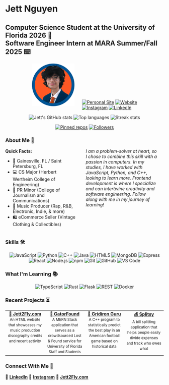 # Jett Nguyen
## Computer Science Student at the University of Florida 2026 🐊 <br> Software Engineer Intern at MARA Summer/Fall 2025 ⌨️

<div align="center">
  <img src="./assets/avatar.png" width="135" alt="avatar" style="display: inline-block; margin-right: 20px;"/>
  <div style="display: inline-block; vertical-align: middle; text-align: left;">
    <a href="https://jettnguyen.github.io/"><img alt="Personal Site" src="https://img.shields.io/badge/-jettnguyen.github.io-000000?logo=github&logoColor=white&style=for-the-badge"/></a>
    <a href="https://jett2fly.com/"><img alt="Website" src="https://img.shields.io/badge/-Jett2Fly.com-1DA1F2?style=for-the-badge"/></a><br/>
    <a href="https://www.instagram.com/7jettster7/"><img alt="Instagram" src="https://img.shields.io/badge/-Instagram-E4405F?logo=instagram&logoColor=white&style=for-the-badge"/></a>
    <a href="https://www.linkedin.com/in/jett-nguyen/"><img alt="LinkedIn" src="https://img.shields.io/badge/-LinkedIn-0A66C2?logo=linkedin&logoColor=white&style=for-the-badge"/></a>
  </div>
</div>

<p align="center">
  <img src="https://github-readme-stats.vercel.app/api?username=JettNguyen&show_icons=true&theme=dark&hide_border=true" alt="Jett's GitHub stats" width="250" />
  <img src="https://github-readme-stats.vercel.app/api/top-langs/?username=JettNguyen&layout=compact&theme=dark&hide_border=true" alt="Top languages" width="250" />
  <img src="https://github-readme-streak-stats.herokuapp.com/?user=JettNguyen&theme=dark&hide_border=true" alt="Streak stats" width="250" />
</p>

<p align="center">
  <a href="https://github.com/JettNguyen?tab=repositories"><img alt="Pinned repos" src="https://img.shields.io/badge/-Pinned%20repos-222?style=plastic"/></a>
  <a href="https://github.com/JettNguyen"><img alt="Followers" src="https://img.shields.io/github/followers/JettNguyen?label=Followers&style=social"/></a>
</p>

### About Me 📝

<div>
  <div style="display: inline-block; width: 45%; vertical-align: top; margin-right: 5%;">
    <strong>Quick Facts:</strong>
    <ul>
      <li>📍 Gainesville, FL / Saint Petersburg, FL</li>
      <li>💻 CS Major (Herbert Wertheim College of Engineering)</li>
      <li>📢 PR Minor (College of Journalism and Communications)</li>
      <li>🎹 Music Producer (Rap, R&B, Electronic, Indie, & more)</li>
      <li>🛍️ eCommerce Seller (Vintage Clothing & Collectibles)</li>
    </ul>
  </div>
  <div style="display: inline-block; width: 45%; vertical-align: top;">
    <em>I am a problem-solver at heart, so I chose to combine this skill with a passion in computers. In my studies, I have worked with JavaScript, Python, and C++, looking to learn more. Frontend development is where I specialize and can intertwine creativity and software engineering. Follow along with me in my journey of learning!</em>
  </div>
</div>

### Skills 🛠️

<p align="center">
<img alt="JavaScript" src="https://img.shields.io/badge/JavaScript-F7DF1E?logo=javascript&logoColor=black&style=for-the-badge" />
<img alt="Python" src="https://img.shields.io/badge/Python-3776AB?logo=python&logoColor=white&style=for-the-badge" />
<img alt="C++" src="https://img.shields.io/badge/C++-00599C?logo=c%2B%2B&logoColor=white&style=for-the-badge" />
<img alt="Java" src="https://img.shields.io/badge/Java-007396?logo=java&logoColor=white&style=for-the-badge" />
<img alt="HTML5" src="https://img.shields.io/badge/HTML5-E34F26?logo=html5&logoColor=white&style=for-the-badge" />
<img alt="MongoDB" src="https://img.shields.io/badge/MongoDB-47A248?logo=mongodb&logoColor=white&style=for-the-badge" />
<img alt="Express" src="https://img.shields.io/badge/Express-000000?logo=express&logoColor=white&style=for-the-badge" />
<img alt="React" src="https://img.shields.io/badge/React-61DAFB?logo=react&logoColor=black&style=for-the-badge" />
<img alt="Node.js" src="https://img.shields.io/badge/Node.js-339933?logo=node.js&logoColor=white&style=for-the-badge" />
<img alt="npm" src="https://img.shields.io/badge/npm-CB3837?logo=npm&logoColor=white&style=for-the-badge" />
<img alt="Git" src="https://img.shields.io/badge/Git-F05032?logo=git&logoColor=white&style=for-the-badge" />
<img alt="GitHub" src="https://img.shields.io/badge/GitHub-181717?logo=github&logoColor=white&style=for-the-badge" />
<img alt="VS Code" src="https://img.shields.io/badge/VS%20Code-007ACC?logo=visualstudiocode&logoColor=white&style=for-the-badge" />
</p>

### What I'm Learning 📚

<p align="center">
<img alt="TypeScript" src="https://img.shields.io/badge/TypeScript-3178C6?logo=typescript&logoColor=white&style=for-the-badge" />
<img alt="Rust" src="https://img.shields.io/badge/Rust-000000?logo=rust&logoColor=white&style=for-the-badge" />
<img alt="Flask" src="https://img.shields.io/badge/Flask-000000?logo=flask&logoColor=white&style=for-the-badge" />
<img alt="REST" src="https://img.shields.io/badge/REST-1A202C?logo=rest&logoColor=white&style=for-the-badge" />
<img alt="Docker" src="https://img.shields.io/badge/Docker-2496ED?logo=docker&logoColor=white&style=for-the-badge" />
</p>

### Recent Projects ⏳

<table border="0" cellpadding="10" cellspacing="0" width="100%">
<tr>
<td width="25%" align="center" valign="top">
<strong><a href="https://github.com/JettNguyen/Jett2Fly">🔗 Jett2Fly.com</a></strong>
<br/>
<small>An HTML website that showcases my music production discography credits and recent activity</small>
</td>
<td width="25%" align="center" valign="top">
<strong><a href="https://github.com/JettNguyen/GatorFound">🔎 GatorFound</a></strong>
<br/>
<small>A MERN Stack application that serves as a crowdsourced Lost & Found service for University of Florida Staff and Students</small>
</td>
<td width="25%" align="center" valign="top">
<strong><a href="https://github.com/JettNguyen/GridironGuru">🏈 Gridiron Guru</a></strong>
<br/>
<small>A C++ program to statistically predict the best play in an American football game based on historical data</small>
</td>
<td width="25%" align="center" valign="top">
<strong><a href="https://github.com/JettNguyen/Splitsy">💰 Splitsy</a></strong>
<br/>
<small>A bill splitting application that helps people easily divide expenses and track who owes what</small>
</td>
</tr>
</table>

### Connect With Me 📲
💼 **[LinkedIn](https://www.linkedin.com/in/jett-nguyen/)**
📱 **[Instagram](https://www.instagram.com/7jettster7/)**
🔗 **[Jett2Fly.com](https://jett2fly.com/)**

